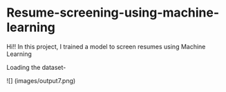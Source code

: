 # Resume-screening-using-machine-learning
Hi!! In this project, I trained a model to screen resumes using Machine Learning

Loading the dataset-

![] (images/output7.png)
